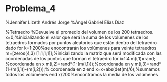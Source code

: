 # Problema_4
%Jennifer Lizeth Andrés Jorge
%Ángel Gabriel Elías Díaz

%Tetraedro
%Devuelve el promedio del volumen de los 200 tetraedros.
x=0;%inicializando el valor que será la suma de los volúmenes de los tetraedros formados por puntos aleatorios que están dentro del tetraedro dado
for k=1:200%se enocontrarán los volúmenes para veinte tetraedros
  m=[zeros(4,3) [1;1;1;1]];%inicializando la matriz que será modificada con las coordenadas de los puntos que forman el tetraedro
  for i=1:4
	m(i,1)=rand; %coordenada en x
	m(i,2)=rand*(1-(m(i,1)));%coordenada en y
	m(i,3)=rand*(1-(m(i,1))-(m(i,2)));% coordenada en z
  end
  x=x+abs(det(m)/6);%sumamos todos los volúmenes
end
x/200%encontramos la media de los volúmenes
